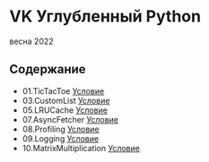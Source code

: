 # VK Углубленный Python
весна 2022

## Содержание
- 01.TicTacToe [Условие](https://github.com/mailcourses/deep_python_spring_2022/blob/main/lesson-1/homework.md)
- 03.CustomList [Условие](https://github.com/mailcourses/deep_python_spring_2022/blob/main/lesson-03/homework.md)
- 05.LRUCache [Условие](https://github.com/mailcourses/deep_python_spring_2022/blob/main/lesson-05/homework.md)
- 07.AsyncFetcher [Условие](https://github.com/mailcourses/deep_python_spring_2022/blob/main/lesson-07/homework.md)
- 08.Profiling [Условие](https://github.com/mailcourses/deep_python_spring_2022/blob/main/lesson-08/homework.md)
- 09.Logging [Условие](https://github.com/mailcourses/deep_python_spring_2022/blob/main/lesson-09/homework.md)
- 10.MatrixMultiplication [Условие](https://github.com/mailcourses/deep_python_spring_2022/blob/main/lesson-10/lesson-10.pdf)
